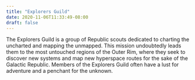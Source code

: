```yaml
---
title: "Explorers Guild"
date: 2020-11-06T11:33:49-08:00
draft: false
---
```


The Explorers Guild is a group of Republic scouts dedicated to charting the uncharted and mapping the unmapped. This mission undoubtedly leads them to the most untouched regions of the Outer Rim, where they seek to discover new systems and map new hyperspace routes for the sake of the Galactic Republic. Members of the Explorers Guild often have a lust for adventure and a penchant for the unknown.

